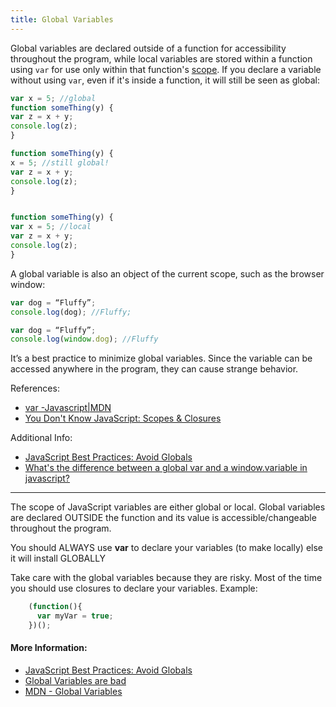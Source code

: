 ```yaml
---
title: Global Variables
---
```


Global variables are declared outside of a function for accessibility throughout the program, while local variables are stored within a function using `var` for use only within that function's [scope](https://developer.mozilla.org/en-US/docs/Glossary/Scope). If you declare a variable without using `var`, even if it's inside a function, it will still be seen as global:

```javascript
var x = 5; //global
function someThing(y) {
var z = x + y;
console.log(z);
}

function someThing(y) {
x = 5; //still global!
var z = x + y;
console.log(z);
}


function someThing(y) {
var x = 5; //local
var z = x + y;
console.log(z);
}
```
A global variable is also an object of the current scope, such as the browser window:

```javascript
var dog = “Fluffy”;
console.log(dog); //Fluffy;

var dog = “Fluffy”;
console.log(window.dog); //Fluffy
```

It’s a best practice to minimize global variables. Since the variable can be accessed anywhere in the program, they can cause strange behavior.

References:
* [var -Javascript|MDN](https://developer.mozilla.org/en-US/docs/Web/JavaScript/Reference/Statements/var)
* [You Don't Know JavaScript: Scopes & Closures](https://github.com/getify/You-Dont-Know-JS/tree/master/scope%20%26%20closures)

Additional Info:
* <a href='http://www.w3.org/wiki/JavaScript_best_practices#Avoid_globals' target='_blank' rel='nofollow'>JavaScript Best Practices: Avoid Globals</a>
* [What's the difference between a global var and a window.variable in javascript?](https://stackoverflow.com/questions/6349232/whats-the-difference-between-a-global-var-and-a-window-variable-in-javascript)
---
The scope of JavaScript variables are either global or local.
Global variables are declared OUTSIDE the function and its value is accessible/changeable throughout the program.

You should ALWAYS use **var** to declare your variables (to make locally) else it will install GLOBALLY

Take care with the global variables because they are risky. Most of the time you should use closures to declare your variables.
Example:

```javascript
    (function(){
      var myVar = true;
    })();
```

#### More Information:
- [JavaScript Best Practices: Avoid Globals](http://www.w3.org/wiki/JavaScript_best_practices#Avoid_globals)
- [Global Variables are bad](http://c2.com/cgi/wiki?GlobalVariablesAreBad)
- [MDN - Global Variables](https://developer.mozilla.org/en-US/docs/Web/JavaScript/Reference/Statements/var)
